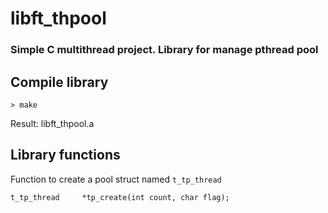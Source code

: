 # libft_thpool

### Simple C multithread project. Library for manage pthread pool

## Compile library
```
> make
```
Result: libft_thpool.a

## Library functions
Function to create a pool struct named `t_tp_thread`
```
t_tp_thread		*tp_create(int count, char flag);
```
